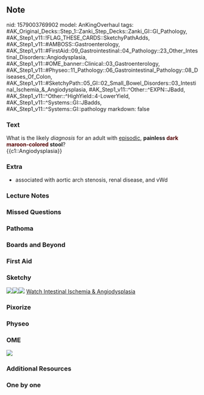 ## Note
nid: 1579003769902
model: AnKingOverhaul
tags: #AK_Original_Decks::Step_1::Zanki_Step_Decks::Zanki_GI::GI_Pathology, #AK_Step1_v11::!FLAG_THESE_CARDS::SketchyPathAdds, #AK_Step1_v11::#AMBOSS::Gastroenterology, #AK_Step1_v11::#FirstAid::09_Gastrointestinal::04_Pathology::23_Other_Intestinal_Disorders::Angiodysplasia, #AK_Step1_v11::#OME_banner::Clinical::03_Gastroenterology, #AK_Step1_v11::#Physeo::11_Pathology::06_Gastrointestinal_Pathology::08_Diseases_Of_Colon, #AK_Step1_v11::#SketchyPath::05_GI::02_Small_Bowel_Disorders::03_Intestinal_Ischemia_&_Angiodysplasia, #AK_Step1_v11::^Other::^EXPN::JBadd, #AK_Step1_v11::^Other::^HighYield::4-LowerYield, #AK_Step1_v11::^Systems::GI::JBadds, #AK_Step1_v11::^Systems::GI::pathology
markdown: false

### Text
<div>
  What is the likely <i>diagnosis</i> for an adult with
  <u>episodic</u>, <b>painless <font color="#550000">dark
  maroon-colored</font> stool</b>?
  <div>
    {{c1::Angiodysplasia}}
  </div>
</div>

### Extra
* associated with aortic arch stenosis, renal disease, and vWd

### Lecture Notes


### Missed Questions


### Pathoma


### Boards and Beyond


### First Aid


### Sketchy
<img src=
"Screen%20Shot%202020-01-14%20at%207.10.49%20AM.JPG"><img src=
"Screen%20Shot%202020-01-14%20at%207.10.55%20AM.JPG"><img src=
"Zoverall%20picture%20(45)_1566160514431.JPG"> <a href=
"https://dashboard.sketchy.com/study/medical/courses/medical-pathophysiology/units/medical-pathophysiology-gi/videos/medical-pathophysiology-gi-small-bowel-disorders-intestinal-ischemia-and-angiodysplasia?utm_source=anki&utm_medium=partnership&utm_campaign=february_update&utm_content=medical">
Watch Intestinal Ischemia & Angiodysplasia</a>

### Pixorize


### Physeo


### OME
<div class="ome-widget">
  <a href=
  "https://onlinemeded.org/spa/gastroenterology?ref=anki"><img src=
  "_OME_AnkiFlashcards_Topic_5.png"></a>
</div>

### Additional Resources


### One by one

